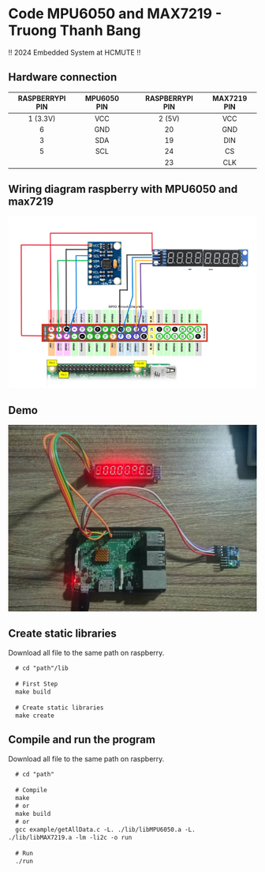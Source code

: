 # Code MPU6050 and MAX7219 - Truong Thanh Bang
!! 2024 Embedded System at HCMUTE !!

## Hardware connection
 
|   RASPBERRYPI PIN    |   MPU6050 PIN   |   |   RASPBERRYPI PIN   |   MAX7219 PIN   |
| :-------------------:|:---------------:|:-:|:-------------------:|:---------------:|
|        1 (3.3V)      |       VCC       |   |         2 (5V)      |       VCC       |
|           6          |       GND       |   |          20         |       GND       |
|           3          |       SDA       |   |          19         |       DIN       |
|           5          |       SCL       |   |          24         |        CS       |
|                      |                 |   |          23         |       CLK       |  

## Wiring diagram raspberry with MPU6050 and max7219
![Image.](/pic/Connection.png)

## Demo
![demo.](/pic/demo.jpg)

## Create static libraries
Download all file to the same path on raspberry.

```
  # cd "path"/lib

  # First Step
  make build

  # Create static libraries
  make create
```

## Compile and run the program
Download all file to the same path on raspberry.

```
  # cd "path"

  # Compile
  make
  # or
  make build
  # or 
  gcc example/getAllData.c -L. ./lib/libMPU6050.a -L. ./lib/libMAX7219.a -lm -li2c -o run

  # Run
  ./run
```


